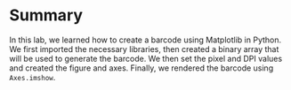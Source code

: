 # Summary

In this lab, we learned how to create a barcode using Matplotlib in Python. We first imported the necessary libraries, then created a binary array that will be used to generate the barcode. We then set the pixel and DPI values and created the figure and axes. Finally, we rendered the barcode using `Axes.imshow`.
